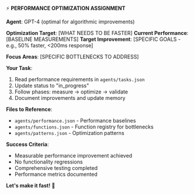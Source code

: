 ⚡ **PERFORMANCE OPTIMIZATION ASSIGNMENT**

**Agent**: GPT-4 (optimal for algorithmic improvements)

**Optimization Target**: [WHAT NEEDS TO BE FASTER]
**Current Performance**: [BASELINE MEASUREMENTS]
**Target Improvement**: [SPECIFIC GOALS - e.g., 50% faster, <200ms response]

**Focus Areas**: [SPECIFIC BOTTLENECKS TO ADDRESS]

**Your Task**:

1. Read performance requirements in `agents/tasks.json`
2. Update status to "in_progress"
3. Follow phases: measure → optimize → validate
4. Document improvements and update memory

**Files to Reference**:

- `agents/performance.json` - Performance baselines
- `agents/functions.json` - Function registry for bottlenecks
- `agents/patterns.json` - Optimization patterns

**Success Criteria**:

- Measurable performance improvement achieved
- No functionality regressions
- Comprehensive testing completed
- Performance metrics documented

**Let's make it fast!** 🚀
